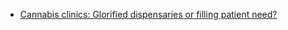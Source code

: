 - [Cannabis clinics: Glorified dispensaries or filling patient need?](https://www.1news.co.nz/2025/04/03/cannabis-clinics-glorified-dispensaries-or-filling-patient-need/)